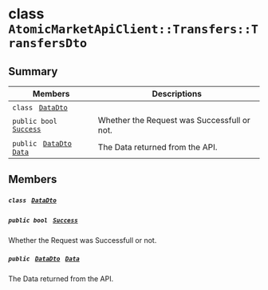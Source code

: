 # class `AtomicMarketApiClient::Transfers::TransfersDto` 

## Summary

 Members                                | Descriptions                                
----------------------------------------|---------------------------------------------
`class ` [`DataDto`](.github/workflows/documentation/md/AtomicMarketApiClient--Transfers--TransfersDto--DataDto.md#class_atomic_market_api_client_1_1_transfers_1_1_transfers_dto_1_1_data_dto)        | 
`public bool ` [`Success`](#class_atomic_market_api_client_1_1_transfers_1_1_transfers_dto_1a506fb037fbb6bfe8f254c021a2c3cfac) | Whether the Request was Successfull or not.
`public ` [`DataDto`](.github/workflows/documentation/md/AtomicMarketApiClient--Transfers--TransfersDto--DataDto.md#class_atomic_market_api_client_1_1_transfers_1_1_transfers_dto_1_1_data_dto)` ` [`Data`](#class_atomic_market_api_client_1_1_transfers_1_1_transfers_dto_1a6ed89521b3da4f30d2ab82c36d0afd13) | The Data returned from the API.

## Members

##### `class ` [`DataDto`](.github/workflows/documentation/md/AtomicMarketApiClient--Transfers--TransfersDto--DataDto.md#class_atomic_market_api_client_1_1_transfers_1_1_transfers_dto_1_1_data_dto) 

##### `public bool ` [`Success`](#class_atomic_market_api_client_1_1_transfers_1_1_transfers_dto_1a506fb037fbb6bfe8f254c021a2c3cfac) 

Whether the Request was Successfull or not.

##### `public ` [`DataDto`](.github/workflows/documentation/md/AtomicMarketApiClient--Transfers--TransfersDto--DataDto.md#class_atomic_market_api_client_1_1_transfers_1_1_transfers_dto_1_1_data_dto)` ` [`Data`](#class_atomic_market_api_client_1_1_transfers_1_1_transfers_dto_1a6ed89521b3da4f30d2ab82c36d0afd13) 

The Data returned from the API.

